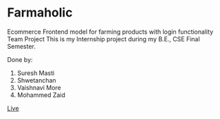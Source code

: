 # Farmaholic

Ecommerce Frontend model for farming products with login functionality Team Project
This is my Internship project during my B.E., CSE Final Semester.

Done by:
1. Suresh Masti
2. Shwetanchan
3. Vaishnavi More
4. Mohammed Zaid

[Live](https://shwetanshutech.github.io/kisan-Tech/)
